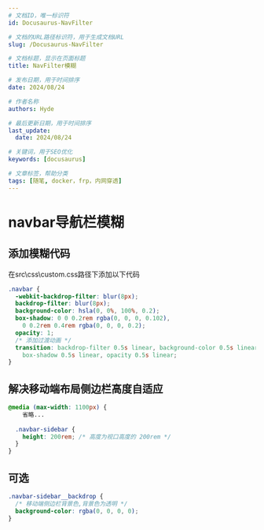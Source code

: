```yaml
---
# 文档ID，唯一标识符
id: Docusaurus-NavFilter

# 文档的URL路径标识符，用于生成文档URL
slug: /Docusaurus-NavFilter

# 文档标题，显示在页面标题
title: NavFilter模糊

# 发布日期，用于时间排序
date: 2024/08/24

# 作者名称
authors: Hyde

# 最后更新日期，用于时间排序
last_update:
  date: 2024/08/24

# 关键词，用于SEO优化
keywords: [docusaurus]

# 文章标签，帮助分类
tags: [随笔, docker，frp，内网穿透]
---
```


# navbar导航栏模糊

## 添加模糊代码

在src\css\custom.css路径下添加以下代码

```css
.navbar {
  -webkit-backdrop-filter: blur(8px);
  backdrop-filter: blur(8px);
  background-color: hsla(0, 0%, 100%, 0.2);
  box-shadow: 0 0 0.2rem rgba(0, 0, 0, 0.102),
    0 0.2rem 0.4rem rgba(0, 0, 0, 0.2);
  opacity: 1;
  /* 添加过渡动画 */
  transition: backdrop-filter 0.5s linear, background-color 0.5s linear,
    box-shadow 0.5s linear, opacity 0.5s linear;
}
```

## 解决移动端布局侧边栏高度自适应

```css
@media (max-width: 1100px) {
	省略...
	
  .navbar-sidebar {
    height: 200rem; /* 高度为视口高度的 200rem */
  }
}
```

## 可选

```css
.navbar-sidebar__backdrop {
  /* 移动端侧边栏背景色,背景色为透明 */
  background-color: rgba(0, 0, 0, 0);
}
```
